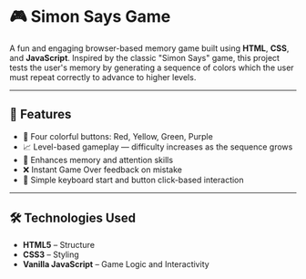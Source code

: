 # 🎮 Simon Says Game

A fun and engaging browser-based memory game built using **HTML**, **CSS**, and **JavaScript**. Inspired by the classic "Simon Says" game, this project tests the user's memory by generating a sequence of colors which the user must repeat correctly to advance to higher levels.

---

## 🚀 Features

- 🎨 Four colorful buttons: Red, Yellow, Green, Purple
- 📈 Level-based gameplay — difficulty increases as the sequence grows
- 🧠 Enhances memory and attention skills
- ❌ Instant Game Over feedback on mistake
- 🔄 Simple keyboard start and button click-based interaction

---

## 🛠️ Technologies Used

- **HTML5** – Structure
- **CSS3** – Styling
- **Vanilla JavaScript** – Game Logic and Interactivity

